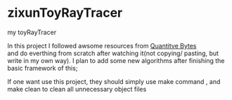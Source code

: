 # zixunToyRayTracer
my toyRayTracer

In this project I followed awsome resources from [Quantitve Bytes](https://www.example.com/my%20great%20page)  
and do everthing from scratch after watching it(not copying/ pasting, but write in my own way).
I plan to add some new algorithms after finishing the basic framework of this;

If one want use this project, they should simply use make command , and make clean to clean all unnecessary object files
